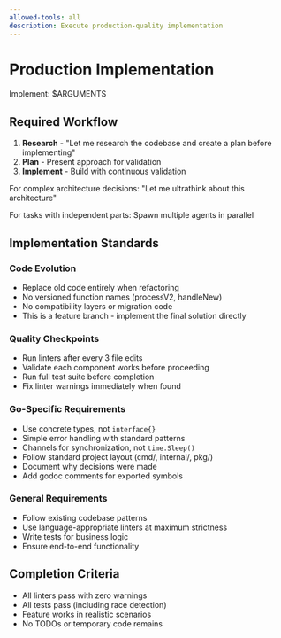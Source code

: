```yaml
---
allowed-tools: all
description: Execute production-quality implementation
---
```


# Production Implementation

Implement: $ARGUMENTS

## Required Workflow

1. **Research** - "Let me research the codebase and create a plan before implementing"
2. **Plan** - Present approach for validation
3. **Implement** - Build with continuous validation

For complex architecture decisions: "Let me ultrathink about this architecture"

For tasks with independent parts: Spawn multiple agents in parallel

## Implementation Standards

### Code Evolution
- Replace old code entirely when refactoring
- No versioned function names (processV2, handleNew)
- No compatibility layers or migration code
- This is a feature branch - implement the final solution directly

### Quality Checkpoints
- Run linters after every 3 file edits
- Validate each component works before proceeding
- Run full test suite before completion
- Fix linter warnings immediately when found

### Go-Specific Requirements
- Use concrete types, not `interface{}`
- Simple error handling with standard patterns
- Channels for synchronization, not `time.Sleep()`
- Follow standard project layout (cmd/, internal/, pkg/)
- Document why decisions were made
- Add godoc comments for exported symbols

### General Requirements
- Follow existing codebase patterns
- Use language-appropriate linters at maximum strictness
- Write tests for business logic
- Ensure end-to-end functionality

## Completion Criteria

- All linters pass with zero warnings
- All tests pass (including race detection)
- Feature works in realistic scenarios
- No TODOs or temporary code remains